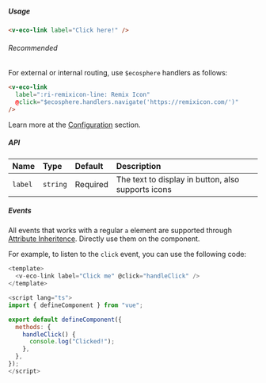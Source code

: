 ##### Usage

```html
<v-eco-link label="Click here!" />
```

###### Recommended

For external or internal routing, use `$ecosphere` handlers as follows:

```html
<v-eco-link
  label=":ri-remixicon-line: Remix Icon"
  @click="$ecosphere.handlers.navigate('https://remixicon.com/')"
/>
```

Learn more at the [Configuration](/guide/configuration) section.

##### API

| Name    | Type     | Default  | Description                                        |
| :------ | :------- | :------- | :------------------------------------------------- |
| `label` | `string` | Required | The text to display in button, also supports icons |

##### Events

All events that works with a regular `a` element are supported through [Attribute Inheritence](https://vuejs.org/guide/components/attrs.html#attribute-inheritance). Directly use them on the component.

For example, to listen to the `click` event, you can use the following code:

```js
<template>
  <v-eco-link label="Click me" @click="handleClick" />
</template>

<script lang="ts">
import { defineComponent } from "vue";

export default defineComponent({
  methods: {
    handleClick() {
      console.log("Clicked!");
    },
  },
});
</script>
```
